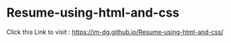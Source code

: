 # Resume-using-html-and-css
Click this Link to visit : https://im-dg.github.io/Resume-using-html-and-css/
